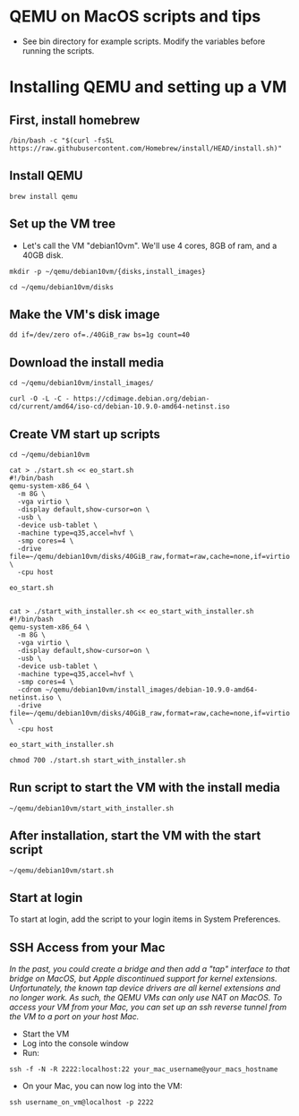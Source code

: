 # QEMU on MacOS scripts and tips

* See bin directory for example scripts. Modify the variables before running the scripts.

# Installing QEMU and setting up a VM

## First, install homebrew

```
/bin/bash -c "$(curl -fsSL https://raw.githubusercontent.com/Homebrew/install/HEAD/install.sh)"
```

## Install QEMU
```
brew install qemu 
```

## Set up the VM tree

* Let's call the VM "debian10vm". We'll use 4 cores, 8GB of ram, and a 40GB disk.

```
mkdir -p ~/qemu/debian10vm/{disks,install_images}

cd ~/qemu/debian10vm/disks
```

## Make the VM's disk image

```
dd if=/dev/zero of=./40GiB_raw bs=1g count=40
```

## Download the install media

```
cd ~/qemu/debian10vm/install_images/

curl -O -L -C - https://cdimage.debian.org/debian-cd/current/amd64/iso-cd/debian-10.9.0-amd64-netinst.iso
```

## Create VM start up scripts
```
cd ~/qemu/debian10vm

cat > ./start.sh << eo_start.sh 
#!/bin/bash
qemu-system-x86_64 \
  -m 8G \
  -vga virtio \
  -display default,show-cursor=on \
  -usb \
  -device usb-tablet \
  -machine type=q35,accel=hvf \
  -smp cores=4 \
  -drive file=~/qemu/debian10vm/disks/40GiB_raw,format=raw,cache=none,if=virtio \
  -cpu host

eo_start.sh


cat > ./start_with_installer.sh << eo_start_with_installer.sh 
#!/bin/bash
qemu-system-x86_64 \
  -m 8G \
  -vga virtio \
  -display default,show-cursor=on \
  -usb \
  -device usb-tablet \
  -machine type=q35,accel=hvf \
  -smp cores=4 \
  -cdrom ~/qemu/debian10vm/install_images/debian-10.9.0-amd64-netinst.iso \
  -drive file=~/qemu/debian10vm/disks/40GiB_raw,format=raw,cache=none,if=virtio \
  -cpu host

eo_start_with_installer.sh

chmod 700 ./start.sh start_with_installer.sh
```

## Run script to start the VM with the install media

```
~/qemu/debian10vm/start_with_installer.sh
```

## After installation, start the VM with the start script

```
~/qemu/debian10vm/start.sh
```

## Start at login

To start at login, add the script to your login items in System Preferences.

## SSH Access from your Mac

*In the past, you could create a bridge and then add a "tap" interface to that bridge on MacOS, but Apple discontinued support for kernel extensions. Unfortunately, the known tap device drivers are all kernel extensions and no longer work. As such, the QEMU VMs can only use NAT on MacOS. To access your VM from your Mac, you can set up an ssh reverse tunnel from the VM to a port on your host Mac.*

* Start the VM
* Log into the console window
* Run:
```
ssh -f -N -R 2222:localhost:22 your_mac_username@your_macs_hostname
```
* On your Mac, you can now log into the VM:
```
ssh username_on_vm@localhost -p 2222
```

